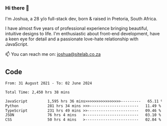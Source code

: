 ### Hi there 👋

I'm Joshua, a 28 y/o full-stack dev, born & raised in Pretoria, South Africa. 

I have almost five years of professional experience bringing beautiful, intuitive designs to life. I'm enthusiastic about front-end development, have a keen eye for detail and a passionate love-hate relationship with JavaScript.

📫 You can reach me on: joshua@sitelab.co.za

## **Code**

<!--START_SECTION:waka-->

```txt
From: 31 August 2021 - To: 02 June 2024

Total Time: 2,450 hrs 38 mins

JavaScript         1,595 hrs 36 mins>>>>>>>>>>>>>>>>---------   65.11 %
Python             281 hrs 34 mins >>>----------------------   11.49 %
TypeScript         231 hrs 49 mins >>-----------------------   09.46 %
JSON               76 hrs 4 mins   >------------------------   03.10 %
CSS                50 hrs 4 mins   >------------------------   02.04 %
```

<!--END_SECTION:waka-->
